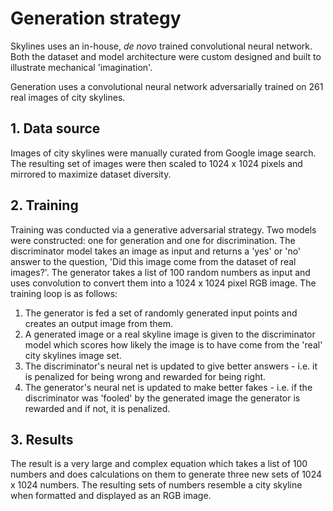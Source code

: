 # Generation strategy

Skylines uses an in-house, *de novo* trained convolutional neural network. Both the dataset and model architecture were custom designed and built to illustrate mechanical 'imagination'.

Generation uses a convolutional neural network adversarially trained on 261 real images of city skylines.

## 1. Data source

Images of city skylines were manually curated from Google image search. The resulting set of images were then scaled to 1024 x 1024 pixels and mirrored to maximize dataset diversity.

## 2. Training

Training was conducted via a generative adversarial strategy. Two models were constructed: one for generation and one for discrimination. The discriminator model takes an image as input and returns a 'yes' or 'no' answer to the question, 'Did this image come from the dataset of real images?'. The generator takes a list of 100 random numbers as input and uses convolution to convert them into a 1024 x 1024 pixel RGB image. The training loop is as follows:

1. The generator is fed a set of randomly generated input points and creates an output image from them.
2. A generated image or a real skyline image is given to the discriminator model which scores how likely the image is to have come from the 'real' city skylines image set.
3. The discriminator's neural net is updated to give better answers - i.e. it is penalized for being wrong and rewarded for being right.
4. The generator's neural net is updated to make better fakes - i.e. if the discriminator was 'fooled' by the generated image the generator is rewarded and if not, it is penalized.

## 3. Results

The result is a very large and complex equation which takes a list of 100 numbers and does calculations on them to generate three new sets of 1024 x 1024 numbers. The resulting sets of numbers resemble a city skyline when formatted and displayed as an RGB image.
